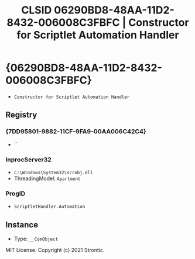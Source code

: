 ﻿---
title: "CLSID 06290BD8-48AA-11D2-8432-006008C3FBFC | Constructor for Scriptlet Automation Handler"
excerpt: What is COM-Object CLSID 06290BD8-48AA-11D2-8432-006008C3FBFC?
---

# {06290BD8-48AA-11D2-8432-006008C3FBFC}

* `Constructor for Scriptlet Automation Handler`

## Registry


### {7DD95801-9882-11CF-9FA9-00AA006C42C4}

* ``

### InprocServer32

* `C:\Windows\System32\scrobj.dll`
* ThreadingModel: `Apartment`

### ProgID

* `ScriptletHandler.Automation`

## Instance

* Type: `__ComObject`

MIT License. Copyright (c) 2021 Strontic.


